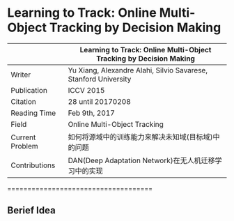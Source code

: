 # Learning to Track: Online Multi-Object Tracking by Decision Making
|               | Learning to Track: Online Multi-Object Tracking by Decision Making |
| ------------- | -------------            |
| Writer | Yu Xiang, Alexandre Alahi, Silvio Savarese, Stanford University |
| Publication | ICCV 2015 |
| Citation | 28 until 20170208   |
| Reading Time | Feb 9th, 2017       |
| Field | Online Multi-Object Tracking |  
| Current Problem | 如何将源域中的训练能力来解决未知域(目标域)中的问题 |
| Contributions | DAN(Deep Adaptation Network)在无人机迁移学习中的实现 |

====================================

## Berief Idea 
